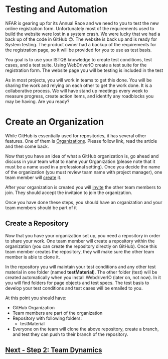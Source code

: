 # Testing and Automation

NFAR is gearing up for its Annual Race and we need to you to test the new online registration form. Unfortunately most of the requirements used to build the website were lost in a system crash. We were lucky that we had a back up of the code in GitHub 😊. The website is back up and is ready for System testing. The product owner had a backup of the requirements for the registration page, so it will be provided for you to use as test basis.

You goal is to use your ISTQB knowledge to create test conditions, test cases, and a test suite. Using WebDriverIO create a test suite for the registration form.  The website page you will be testing is included in the test
 
As in most projects, you will work in teams to get this done. You will be sharing the work and relying on each other to get the work done. It is a collaborative process. We will have stand up meetings every week to measure progress, create action items, and identify any roadblocks you may be having. Are you ready?   

# Create an Organization
While GitHub is essentially used for repositories, it has several other features. One of them is [Organizations](https://docs.github.com/en/organizations/collaborating-with-groups-in-organizations/about-organizations). Please follow link, read the article and then come back.  

Now that you have an idea of what a GitHub organization is, go ahead and discuss in your team what to name your Organization (please note that it must be a name used in a professional setting). Once you decide the name of the organization (you must review team name with project manager), one team member will [create](https://docs.github.com/en/organizations/collaborating-with-groups-in-organizations/creating-a-new-organization-from-scratch) it.  

After your organization is created you will [invite](https://docs.github.com/en/organizations/managing-membership-in-your-organization/inviting-users-to-join-your-organization) the other team members to join. They should accept the invitaion to join the organization. 

Once you have done these steps, you should have an organization and your team members should be part of it

## Create a Repository
Now that you have your organization set up, you need a repository in order to share your work. One team member will create a repository within the organization (you can create the repository directly on GitHub). Once this team member creates the repository, they will make sure the other team member is able to clone it. 

In the repository you will maintain your test conditions and any other test material in one folder (named **testMaterial**). The other folder (test) will be created automatically when you install WebdriverIO (later on, not now). In it you will find folders for page objects and test specs. The test basis to develop your test conditions and test cases will be emailed to you. 

 At this point you should have: 
 - GitHub Organization
 - Team members are part of the organization
 - Repository with following folders:
   - testMaterial
- Everyone on the team will clone the above repository, create a branch, and test they can push to their branch of the repository.    
 
## [Next - Step 2: Team Dynamics](02_Team_Dynamics.md)
